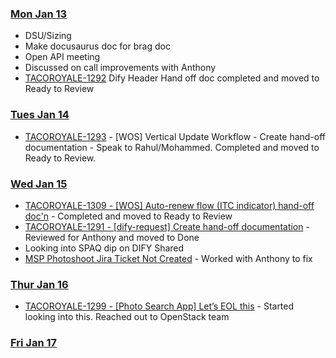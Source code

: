 ### <ins>Mon Jan 13</ins>
- DSU/Sizing
- Make docusaurus doc for brag doc
- Open API meeting
- Discussed on call improvements with Anthony
- [TACOROYALE-1292](https://godaddy-corp.atlassian.net/browse/TACOROYALE-1292) Dify Header Hand off doc completed and moved to Ready to Review


### <ins>Tues Jan 14</ins>
- [TACOROYALE-1293](https://godaddy-corp.atlassian.net/browse/TACOROYALE-1293) -  [WOS] Vertical Update Workflow - Create hand-off documentation - Speak to Rahul/Mohammed. Completed and moved to Ready to Review.

### <ins>Wed Jan 15</ins>
- [TACOROYALE-1309 - [WOS] Auto-renew flow (ITC indicator) hand-off doc'n](https://godaddy-corp.atlassian.net/browse/TACOROYALE-1309) - Completed and moved to Ready to Review
- [TACOROYALE-1291 - [dify-request] Create hand-off documentation](https://godaddy-corp.atlassian.net/browse/TACOROYALE-1291) - Reviewed for Anthony and moved to Done
- Looking into SPAQ dip on DIFY Shared
- [MSP Photoshoot Jira Ticket Not Created](https://godaddy-corp.atlassian.net/browse/WAFFLE-3170) - Worked with Anthony to fix

### <ins>Thur Jan 16</ins>
- [TACOROYALE-1299 - [Photo Search App] Let’s EOL this](https://godaddy-corp.atlassian.net/browse/TACOROYALE-1299) - Started looking into this. Reached out to OpenStack team

### <ins>Fri Jan 17</ins>
